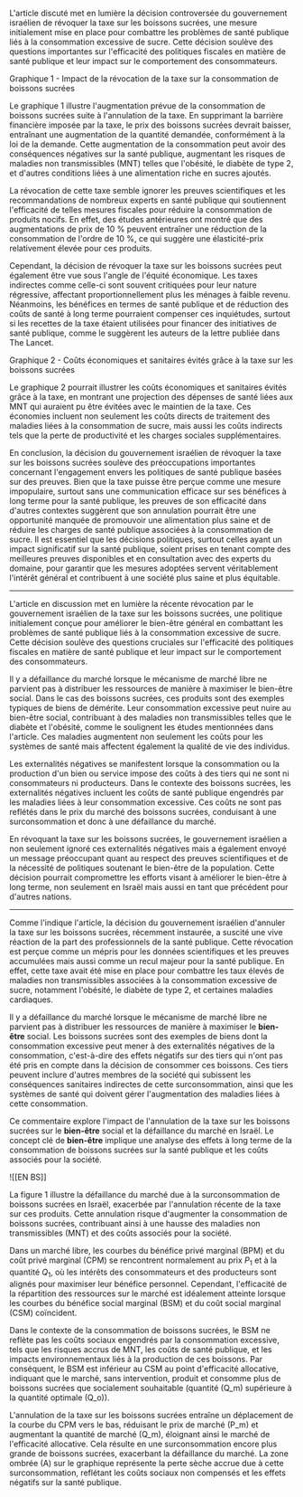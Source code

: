 
L'article discuté met en lumière la décision controversée du gouvernement israélien de révoquer la taxe sur les boissons sucrées, une mesure initialement mise en place pour combattre les problèmes de santé publique liés à la consommation excessive de sucre. Cette décision soulève des questions importantes sur l'efficacité des politiques fiscales en matière de santé publique et leur impact sur le comportement des consommateurs.

Graphique 1 - Impact de la révocation de la taxe sur la consommation de boissons sucrées

Le graphique 1 illustre l'augmentation prévue de la consommation de boissons sucrées suite à l'annulation de la taxe. En supprimant la barrière financière imposée par la taxe, le prix des boissons sucrées devrait baisser, entraînant une augmentation de la quantité demandée, conformément à la loi de la demande. Cette augmentation de la consommation peut avoir des conséquences négatives sur la santé publique, augmentant les risques de maladies non transmissibles (MNT) telles que l'obésité, le diabète de type 2, et d'autres conditions liées à une alimentation riche en sucres ajoutés.

La révocation de cette taxe semble ignorer les preuves scientifiques et les recommandations de nombreux experts en santé publique qui soutiennent l'efficacité de telles mesures fiscales pour réduire la consommation de produits nocifs. En effet, des études antérieures ont montré que des augmentations de prix de 10 % peuvent entraîner une réduction de la consommation de l'ordre de 10 %, ce qui suggère une élasticité-prix relativement élevée pour ces produits.

Cependant, la décision de révoquer la taxe sur les boissons sucrées peut également être vue sous l'angle de l'équité économique. Les taxes indirectes comme celle-ci sont souvent critiquées pour leur nature régressive, affectant proportionnellement plus les ménages à faible revenu. Néanmoins, les bénéfices en termes de santé publique et de réduction des coûts de santé à long terme pourraient compenser ces inquiétudes, surtout si les recettes de la taxe étaient utilisées pour financer des initiatives de santé publique, comme le suggèrent les auteurs de la lettre publiée dans The Lancet.

Graphique 2 - Coûts économiques et sanitaires évités grâce à la taxe sur les boissons sucrées

Le graphique 2 pourrait illustrer les coûts économiques et sanitaires évités grâce à la taxe, en montrant une projection des dépenses de santé liées aux MNT qui auraient pu être évitées avec le maintien de la taxe. Ces économies incluent non seulement les coûts directs de traitement des maladies liées à la consommation de sucre, mais aussi les coûts indirects tels que la perte de productivité et les charges sociales supplémentaires.

En conclusion, la décision du gouvernement israélien de révoquer la taxe sur les boissons sucrées soulève des préoccupations importantes concernant l'engagement envers les politiques de santé publique basées sur des preuves. Bien que la taxe puisse être perçue comme une mesure impopulaire, surtout sans une communication efficace sur ses bénéfices à long terme pour la santé publique, les preuves de son efficacité dans d'autres contextes suggèrent que son annulation pourrait être une opportunité manquée de promouvoir une alimentation plus saine et de réduire les charges de santé publique associées à la consommation de sucre. Il est essentiel que les décisions politiques, surtout celles ayant un impact significatif sur la santé publique, soient prises en tenant compte des meilleures preuves disponibles et en consultation avec des experts du domaine, pour garantir que les mesures adoptées servent véritablement l'intérêt général et contribuent à une société plus saine et plus équitable.

---

L'article en discussion met en lumière la récente révocation par le gouvernement israélien de la taxe sur les boissons sucrées, une politique initialement conçue pour améliorer le bien-être général en combattant les problèmes de santé publique liés à la consommation excessive de sucre. Cette décision soulève des questions cruciales sur l'efficacité des politiques fiscales en matière de santé publique et leur impact sur le comportement des consommateurs.

Il y a défaillance du marché lorsque le mécanisme de marché libre ne parvient pas à distribuer les ressources de manière à maximiser le bien-être social. Dans le cas des boissons sucrées, ces produits sont des exemples typiques de biens de démérite. Leur consommation excessive peut nuire au bien-être social, contribuant à des maladies non transmissibles telles que le diabète et l'obésité, comme le soulignent les études mentionnées dans l'article. Ces maladies augmentent non seulement les coûts pour les systèmes de santé mais affectent également la qualité de vie des individus.

Les externalités négatives se manifestent lorsque la consommation ou la production d'un bien ou service impose des coûts à des tiers qui ne sont ni consommateurs ni producteurs. Dans le contexte des boissons sucrées, les externalités négatives incluent les coûts de santé publique engendrés par les maladies liées à leur consommation excessive. Ces coûts ne sont pas reflétés dans le prix du marché des boissons sucrées, conduisant à une surconsommation et donc à une défaillance du marché.

En révoquant la taxe sur les boissons sucrées, le gouvernement israélien a non seulement ignoré ces externalités négatives mais a également envoyé un message préoccupant quant au respect des preuves scientifiques et de la nécessité de politiques soutenant le bien-être de la population. Cette décision pourrait compromettre les efforts visant à améliorer le bien-être à long terme, non seulement en Israël mais aussi en tant que précédent pour d'autres nations.

---

Comme l'indique l'article, la décision du gouvernement israélien d'annuler la taxe sur les boissons sucrées, récemment instaurée, a suscité une vive réaction de la part des professionnels de la santé publique. Cette révocation est perçue comme un mépris pour les données scientifiques et les preuves accumulées mais aussi comme un recul majeur pour la santé publique. En effet, cette taxe avait été mise en place pour combattre les taux élevés de maladies non transmissibles associées à la consommation excessive de sucre, notamment l'obésité, le diabète de type 2, et certaines maladies cardiaques.

Il y a défaillance du marché lorsque le mécanisme de marché libre ne parvient pas à distribuer les ressources de manière à maximiser le **bien-être** social. Les boissons sucrées sont des exemples de biens dont la consommation excessive peut mener à des externalités négatives de la consommation, c'est-à-dire des effets négatifs sur des tiers qui n'ont pas été pris en compte dans la décision de consommer ces boissons. Ces tiers peuvent inclure d'autres membres de la société qui subissent les conséquences sanitaires indirectes de cette surconsommation, ainsi que les systèmes de santé qui doivent gérer l'augmentation des maladies liées à cette consommation.

Ce commentaire explore l'impact de l'annulation de la taxe sur les boissons sucrées sur le **bien-être** social et la défaillance du marché en Israël. Le concept clé de **bien-être** implique une analyse des effets à long terme de la consommation de boissons sucrées sur la santé publique et les coûts associés pour la société.

![[EN BS]]

La figure 1 illustre la défaillance du marché due à la surconsommation de boissons sucrées en Israël, exacerbée par l'annulation récente de la taxe sur ces produits. Cette annulation risque d'augmenter la consommation de boissons sucrées, contribuant ainsi à une hausse des maladies non transmissibles (MNT) et des coûts associés pour la société.

Dans un marché libre, les courbes du bénéfice privé marginal (BPM) et du coût privé marginal (CPM) se rencontrent normalement au prix $P_1$ et à la quantité $Q_1$, où les intérêts des consommateurs et des producteurs sont alignés pour maximiser leur bénéfice personnel. Cependant, l'efficacité de la répartition des ressources sur le marché est idéalement atteinte lorsque les courbes du bénéfice social marginal (BSM) et du coût social marginal (CSM) coïncident.

Dans le contexte de la consommation de boissons sucrées, le BSM ne reflète pas les coûts sociaux engendrés par la consommation excessive, tels que les risques accrus de MNT, les coûts de santé publique, et les impacts environnementaux liés à la production de ces boissons. Par conséquent, le BSM est inférieur au CSM au point d'efficacité allocative, indiquant que le marché, sans intervention, produit et consomme plus de boissons sucrées que socialement souhaitable (quantité (Q_m) supérieure à la quantité optimale (Q_o)).

L'annulation de la taxe sur les boissons sucrées entraîne un déplacement de la courbe du CPM vers le bas, réduisant le prix de marché (P_m) et augmentant la quantité de marché (Q_m), éloignant ainsi le marché de l'efficacité allocative. Cela résulte en une surconsommation encore plus grande de boissons sucrées, exacerbant la défaillance du marché. La zone ombrée (A) sur le graphique représente la perte sèche accrue due à cette surconsommation, reflétant les coûts sociaux non compensés et les effets négatifs sur la santé publique.
